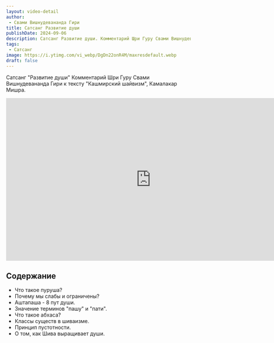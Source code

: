 ```yaml
---
layout: video-detail
author:
 - Свами Вишнудевананда Гири
title: Сатсанг Развитие души
publishDate: 2024-09-06
description: Сатсанг Развитие души. Комментарий Шри Гуру Свами Вишнудевананда Гири к тексту "Кашмирский шайвизм", Камалакар Мишра.
tags: 
 - Сатсанг
image: https://i.ytimg.com/vi_webp/DgDn22onR4M/maxresdefault.webp
draft: false
---
```


 Сатсанг "Развитие души"
Комментарий Шри Гуру Свами Вишнудевананда Гири к тексту "Кашмирский шайвизм", Камалакар Мишра.

<iframe width="790" height="444" src="https://www.youtube.com/embed/DgDn22onR4M" frameborder="0" allowfullscreen=""></iframe> 

## Содержание

- Что такое пуруша?
- Почему мы слабы и ограничены?
- Аштапаша - 8 пут души.
- Значение терминов "пашу" и "пати".
- Что такое абхаса?
- Классы существ в шиваизме.
- Принцип пустотности.
- О том, как Шива выращивает души.
